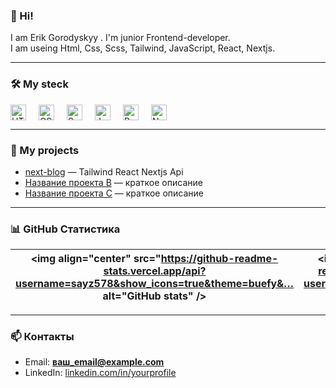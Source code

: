  ### 👋 Hi!
I am Erik Gorodyskyy . I'm junior Frontend-developer.  
I am useing Html, Css, Scss, Tailwind, JavaScript, React, Nextjs.
 
---
 
### 🛠️ My steck
<div style="display: flex; gap: 20px; flex-wrapp: wrapp;">
 <img height="25" alt="HTML5" src="https://cdn.jsdelivr.net/gh/devicons/devicon/icons/html5/html5-original.svg" />
<img height="25" alt="CSS3" src="https://cdn.jsdelivr.net/gh/devicons/devicon/icons/css3/css3-original.svg" />
<img height="25" alt="Sass" src="https://cdn.jsdelivr.net/gh/devicons/devicon/icons/sass/sass-original.svg" />
<img height="25" alt="JavaScript" src="https://cdn.jsdelivr.net/gh/devicons/devicon/icons/javascript/javascript-original.svg" />
<img height="25" alt="React" src="https://cdn.jsdelivr.net/gh/devicons/devicon/icons/react/react-original.svg" />
<img height="25" alt="Next.js" src="https://cdn.jsdelivr.net/gh/devicons/devicon/icons/nextjs/nextjs-original.svg" />
</div>

 
---
 
### 📌 My projects
- [next-blog](https://github.com/erik-frontend/next-blog) —   Tailwind  React  Nextjs Api
- [Название проекта B](https://github.com/sayz578/имя-репозиторияB) — краткое описание  
- [Название проекта C](https://github.com/sayz578/имя-репозиторияC) — краткое описание  
 
---
 
### 📊 GitHub Статистика
| <img align="center" src="https://github-readme-stats.vercel.app/api?username=sayz578&show_icons=true&theme=buefy&… alt="GitHub stats" /> | <img align="center" src="https://github-readme-stats.vercel.app/api/top-langs/?username=sayz578&layout=compact&theme… /> |
| ------------- | ------------- |
 
---
 
### 📫 Контакты
- Email: **ваш_email@example.com**  
- LinkedIn: [linkedin.com/in/yourprofile](https://linkedin.com/in/yourprofile)  
